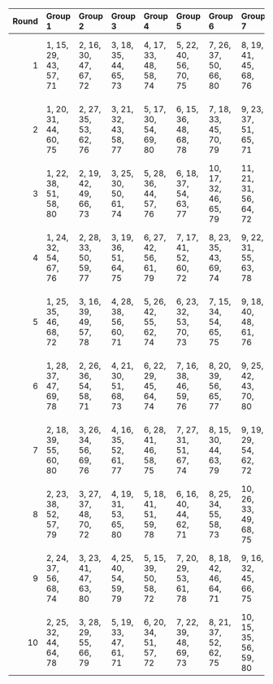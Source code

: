 |   Round | Group 1               | Group 2               | Group 3               | Group 4               | Group 5               | Group 6                | Group 7                | Group 8                | Group 9                | Group 10               | Group 11          | Group 12           | Group 13           | Group 14           |
|--------:|:----------------------|:----------------------|:----------------------|:----------------------|:----------------------|:-----------------------|:-----------------------|:-----------------------|:-----------------------|:-----------------------|:------------------|:-------------------|:-------------------|:-------------------|
|       1 | 1, 15, 29, 43, 57, 71 | 2, 16, 30, 47, 67, 72 | 3, 18, 35, 44, 65, 73 | 4, 17, 33, 48, 58, 74 | 5, 22, 40, 56, 70, 75 | 7, 26, 37, 50, 66, 80  | 8, 19, 41, 45, 68, 76  | 9, 27, 38, 49, 64, 77  | 12, 21, 42, 54, 60, 78 | 13, 24, 39, 51, 62, 79 | 6, 25, 31, 52, 69 | 10, 28, 34, 53, 63 | 11, 23, 36, 46, 61 | 14, 20, 32, 55, 59 |
|       2 | 1, 20, 31, 44, 60, 75 | 2, 27, 35, 53, 62, 76 | 3, 21, 32, 43, 58, 77 | 5, 17, 30, 54, 69, 80 | 6, 15, 36, 48, 68, 78 | 7, 18, 33, 45, 70, 79  | 9, 23, 37, 51, 65, 71  | 10, 24, 38, 55, 61, 72 | 11, 26, 29, 52, 59, 73 | 14, 19, 39, 46, 63, 74 | 4, 22, 42, 47, 57 | 8, 28, 40, 49, 67  | 12, 25, 41, 56, 66 | 13, 16, 34, 50, 64 |
|       3 | 1, 22, 38, 51, 58, 80 | 2, 19, 42, 49, 66, 73 | 3, 25, 30, 50, 61, 74 | 5, 28, 36, 44, 57, 76 | 6, 18, 37, 54, 63, 77 | 10, 17, 32, 46, 65, 79 | 11, 21, 31, 56, 64, 72 | 12, 27, 39, 47, 59, 75 | 13, 26, 35, 45, 67, 78 | 14, 24, 34, 52, 70, 71 | 4, 20, 41, 43, 62 | 7, 23, 40, 55, 68  | 8, 16, 29, 48, 60  | 9, 15, 33, 53, 69  |
|       4 | 1, 24, 32, 54, 67, 76 | 2, 28, 33, 50, 59, 77 | 3, 19, 36, 51, 64, 75 | 6, 27, 42, 56, 61, 79 | 7, 17, 41, 52, 60, 72 | 8, 23, 35, 43, 69, 74  | 9, 22, 31, 55, 63, 78  | 10, 20, 30, 48, 66, 71 | 12, 15, 38, 45, 62, 73 | 13, 21, 40, 46, 57, 80 | 4, 26, 39, 44, 70 | 5, 25, 29, 49, 65  | 11, 18, 34, 47, 68 | 14, 16, 37, 53, 58 |
|       5 | 1, 25, 35, 46, 68, 72 | 3, 16, 39, 49, 57, 78 | 4, 28, 38, 56, 60, 71 | 5, 26, 42, 55, 62, 74 | 6, 23, 32, 53, 70, 73 | 7, 15, 34, 54, 65, 75  | 9, 18, 40, 48, 61, 76  | 10, 22, 41, 44, 67, 77 | 12, 20, 33, 52, 64, 80 | 14, 21, 36, 50, 69, 79 | 2, 17, 29, 51, 63 | 8, 24, 31, 47, 66  | 11, 27, 30, 45, 58 | 13, 19, 37, 43, 59 |
|       6 | 1, 28, 37, 47, 69, 78 | 2, 26, 36, 54, 58, 71 | 4, 21, 30, 51, 68, 73 | 6, 22, 29, 45, 64, 74 | 7, 16, 38, 46, 59, 76 | 8, 20, 39, 56, 65, 77  | 9, 25, 42, 43, 70, 80  | 11, 17, 35, 55, 57, 75 | 12, 19, 34, 48, 67, 79 | 13, 23, 33, 44, 66, 72 | 3, 24, 40, 53, 60 | 5, 27, 32, 52, 63  | 10, 18, 31, 50, 62 | 14, 15, 41, 49, 61 |
|       7 | 2, 18, 39, 55, 60, 80 | 3, 26, 34, 56, 69, 76 | 4, 16, 35, 52, 61, 77 | 6, 28, 41, 46, 58, 75 | 7, 27, 31, 51, 67, 74 | 8, 15, 30, 44, 63, 79  | 9, 19, 29, 54, 62, 72  | 11, 24, 33, 43, 65, 78 | 12, 22, 32, 50, 68, 71 | 14, 17, 40, 47, 64, 73 | 1, 23, 42, 48, 59 | 5, 21, 38, 53, 66  | 10, 25, 37, 45, 57 | 13, 20, 36, 49, 70 |
|       8 | 2, 23, 38, 52, 57, 79 | 3, 27, 37, 48, 70, 72 | 4, 19, 31, 53, 65, 80 | 5, 18, 41, 51, 59, 78 | 6, 16, 40, 44, 62, 71 | 8, 25, 34, 55, 58, 73  | 10, 26, 33, 49, 68, 75 | 11, 20, 42, 50, 63, 76 | 12, 24, 29, 46, 69, 77 | 13, 15, 32, 47, 60, 74 | 1, 21, 39, 45, 61 | 7, 28, 30, 43, 64  | 9, 17, 36, 56, 67  | 14, 22, 35, 54, 66 |
|       9 | 2, 24, 37, 56, 68, 74 | 3, 23, 41, 47, 63, 80 | 4, 25, 40, 54, 59, 79 | 5, 15, 39, 50, 58, 72 | 7, 20, 29, 53, 61, 78 | 8, 18, 42, 46, 64, 71  | 9, 16, 32, 45, 66, 75  | 10, 27, 36, 43, 60, 73 | 13, 22, 30, 52, 65, 76 | 14, 26, 31, 48, 57, 77 | 1, 17, 34, 49, 62 | 6, 21, 33, 55, 67  | 11, 19, 38, 44, 69 | 12, 28, 35, 51, 70 |
|      10 | 2, 25, 32, 44, 64, 78 | 3, 28, 29, 55, 66, 79 | 5, 19, 33, 47, 61, 71 | 6, 20, 34, 51, 57, 72 | 7, 22, 39, 48, 69, 73 | 8, 21, 37, 52, 62, 75  | 10, 15, 35, 56, 59, 80 | 11, 16, 41, 54, 70, 74 | 12, 23, 31, 49, 58, 76 | 13, 17, 42, 53, 68, 77 | 1, 27, 40, 50, 65 | 4, 24, 36, 45, 63  | 9, 26, 30, 46, 60  | 14, 18, 38, 43, 67 |